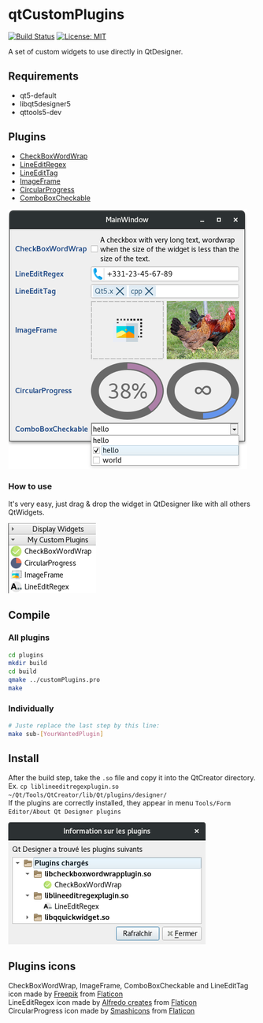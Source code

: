 # qtCustomPlugins
[![Build Status](https://travis-ci.org/ThiBsc/qtCustomPlugins.svg?branch=master)](https://travis-ci.org/ThiBsc/qtCustomPlugins)
[![License: MIT](https://img.shields.io/badge/License-MIT-blue.svg)](https://opensource.org/licenses/MIT)  

A set of custom widgets to use directly in QtDesigner.

## Requirements

* qt5-default
* libqt5designer5
* qttools5-dev

## Plugins

* [CheckBoxWordWrap](./plugins/CheckBoxWordWrap)
* [LineEditRegex](./plugins/LineEditRegex)
* [LineEditTag](./plugins/LineEditTag)
* [ImageFrame](./plugins/ImageFrame)
* [CircularProgress](./plugins/CircularProgress)
* [ComboBoxCheckable](./plugins/ComboBoxCheckable)

![plugins render](screenshots/plugins_results.png)

### How to use
It's very easy, just drag & drop the widget in QtDesigner like with all others QtWidgets.

![plugins designer](screenshots/plugins_in_designer.png)

## Compile
### All plugins
```sh
cd plugins
mkdir build
cd build
qmake ../customPlugins.pro
make
```
### Individually
```sh
# Juste replace the last step by this line:
make sub-[YourWantedPlugin]
```

## Install
After the build step, take the `.so` file and copy it into the QtCreator directory.  
Ex. `cp liblineeditregexplugin.so ~/Qt/Tools/QtCreator/lib/Qt/plugins/designer/`  
If the plugins are correctly installed, they appear in menu `Tools/Form Editor/About Qt Designer plugins`

![active designer](screenshots/active_in_designer.png)

## Plugins icons

CheckBoxWordWrap, ImageFrame, ComboBoxCheckable and LineEditTag icon made by [Freepik](https://www.freepik.com/) from [Flaticon](www.flaticon.com)  
LineEditRegex icon made by [Alfredo creates](https://www.alfredocreates.com/) from [Flaticon](www.flaticon.com)  
CircularProgress icon made by [Smashicons](https://smashicons.com/) from [Flaticon](www.flaticon.com)
